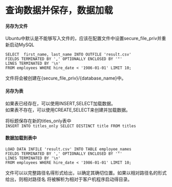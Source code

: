 查询数据并保存，数据加载
===================================
#### 另存为文件 

Ubuntu中默认是不能够写入文件的，应该在配置文件中设置secure_file_priv并重新启动MySQL
    
    SELECT  first_name, last_name INTO OUTFILE 'result.csv'
    FIELDS TERMINATED BY ',' OPTIONALLY ENCLOSED BY '"'
    LINES TERMINATED BY '\n'
    FROM employees WHERE hire_date < '1986-01-01' LIMIT 10;
    
 文件将会被创建在{secure_file_priv}/{database_name}中。  
 
 #### 另存为表

如果表已经存在，可以使用INSERT,SELECT加载数据。  
如果表不存在，可以使用CREATE,SELECT来创建并加载数据。

将标题保存在新的titles_only表中  
`INSERT INTO titles_only SELECT DISTINCT title FROM titles`

#### 数据加载到表中

    LOAD DATA INFILE 'result.csv' INTO TABLE employee_names
    FIELDS TERMINATED BY ',' OPTIONALLY ENCLOSED BY '"'
    LINES TERMINATED BY '\n'
    FROM employees WHERE hire_date < '1986-01-01' LIMIT 10;
    
文件可以以完整路径名得形式给出，以确定其确切位置。如果以相对路径名的形式给出，则相对路径名
将被解析为相对于客户机程序启动得目录。
